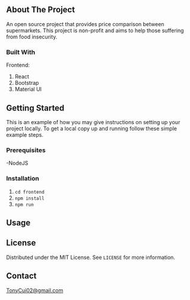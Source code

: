 <!-- ABOUT THE PROJECT -->
## About The Project
An open source project that provides price comparison between supermarkets. This project is non-profit and aims to help those suffering from food insecurity.

### Built With

Frontend:
1. React
2. Bootstrap
3. Material UI



<!-- GETTING STARTED -->
## Getting Started

This is an example of how you may give instructions on setting up your project locally.
To get a local copy up and running follow these simple example steps.

### Prerequisites
-NodeJS

### Installation

1. `cd frontend`
2. `npm install`
3. `npm run`



<!-- USAGE EXAMPLES -->
## Usage


<!-- LICENSE -->
## License

Distributed under the MIT License. See `LICENSE` for more information.



<!-- CONTACT -->
## Contact

TonyCui02@gmail.com
